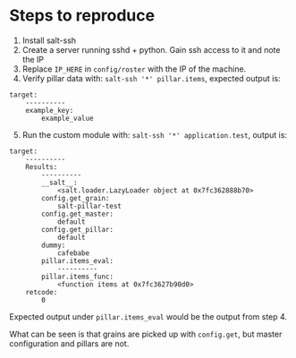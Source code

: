 # Steps to reproduce
1. Install salt-ssh
2. Create a server running sshd + python. Gain ssh access to it and note the IP
3. Replace `IP_HERE` in `config/roster` with the IP of the machine.
4. Verify pillar data with: `salt-ssh '*' pillar.items`, expected output is:
```
target:
    ----------
    example_key:
        example_value
```
5. Run the custom module with: `salt-ssh '*' application.test`, output is:
```
target:
    ----------
    Results:
        ----------
        __salt__:
            <salt.loader.LazyLoader object at 0x7fc362888b70>
        config.get_grain:
            salt-pillar-test
        config.get_master:
            default
        config.get_pillar:
            default
        dummy:
            cafebabe
        pillar.items_eval:
            ----------
        pillar.items_func:
            <function items at 0x7fc3627b90d0>
    retcode:
        0
```
Expected output under `pillar.items_eval` would be the output from step 4.

What can be seen is that grains are picked up with `config.get`, but master
configuration and pillars are not.
